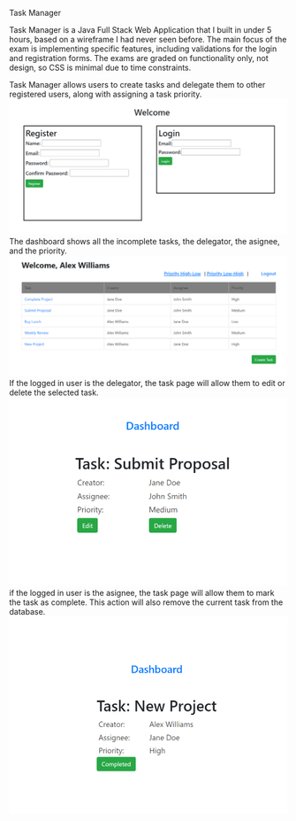 Task Manager

Task Manager is a Java Full Stack Web Application that I built in under 5 hours, based on a wireframe I had never seen before.
The main focus of the exam is implementing specific features, including validations for the login and registration forms.
The exams are graded on functionality only, not design, so CSS is minimal due to time constraints.

Task Manager allows users to create tasks and delegate them to other registered users, along with assigning a task priority.
<img src="https://github.com/DAltier/Task_Manager_Java_Belt_Exam/blob/main/images/login_reg.png" width="700">
The dashboard shows all the incomplete tasks, the delegator, the asignee, and the priority.
<img src="https://github.com/DAltier/Task_Manager_Java_Belt_Exam/blob/main/images/dashboard.png" width="700">
If the logged in user is the delegator, the task page will allow them to edit or delete the selected task.
<img src="https://github.com/DAltier/Task_Manager_Java_Belt_Exam/blob/main/images/task_creator.png">
if the logged in user is the asignee, the task page will allow them to mark the task as complete.
This action will also remove the current task from the database. 
<img src="https://github.com/DAltier/Task_Manager_Java_Belt_Exam/blob/main/images/task_page.png">

